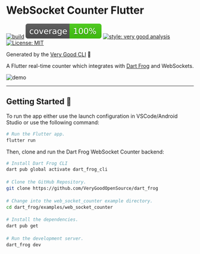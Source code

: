 # WebSocket Counter Flutter

[![build][ci_badge]][ci_link]
![coverage][coverage_badge]
[![style: very good analysis][very_good_analysis_badge]][very_good_analysis_link]
[![License: MIT][license_badge]][license_link]

Generated by the [Very Good CLI][very_good_cli_link] 🤖

A Flutter real-time counter which integrates with [Dart Frog][dart_frog_link] and WebSockets.

![demo](./assets/demo.gif)

---

## Getting Started 🚀

To run the app either use the launch configuration in VSCode/Android Studio or use the following command:

```sh
# Run the Flutter app.
flutter run
```

Then, clone and run the Dart Frog WebSocket Counter backend:

```sh
# Install Dart Frog CLI
dart pub global activate dart_frog_cli

# Clone the GitHub Repository.
git clone https://github.com/VeryGoodOpenSource/dart_frog

# Change into the web_socket_counter example directory.
cd dart_frog/examples/web_socket_counter

# Install the dependencies.
dart pub get

# Run the development server.
dart_frog dev
```

[ci_badge]: https://github.com/VGVentures/web_socket_counter_flutter/actions/workflows/main.yaml/badge.svg
[ci_link]: https://github.com/VGVentures/web_socket_counter_flutter/actions/workflows/main.yaml
[coverage_badge]: coverage_badge.svg
[dart_frog_link]: https://dartfrog.vgv.dev
[license_badge]: https://img.shields.io/badge/license-MIT-blue.svg
[license_link]: https://opensource.org/licenses/MIT
[very_good_analysis_badge]: https://img.shields.io/badge/style-very_good_analysis-B22C89.svg
[very_good_analysis_link]: https://pub.dev/packages/very_good_analysis
[very_good_cli_link]: https://github.com/VeryGoodOpenSource/very_good_cli
